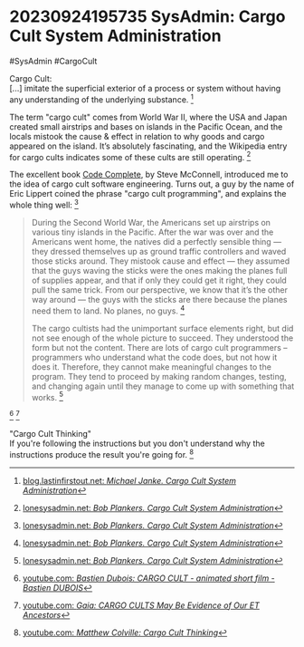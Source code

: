 # 20230924195735 SysAdmin: Cargo Cult System Administration

#SysAdmin #CargoCult

Cargo Cult: \
[...] imitate the superficial exterior of a process or system without having any understanding of the underlying substance. [^1]

The term "cargo cult" comes from World War II, where the USA and Japan created small airstrips and bases on islands in the Pacific Ocean, and the locals mistook the cause & effect in relation to why goods and cargo appeared on the island. It’s absolutely fascinating, and the Wikipedia entry for cargo cults indicates some of these cults are still operating. [^2]

The excellent book [Code Complete](http://www.amazon.com/gp/product/0735619670/ref=as_li_qf_sp_asin_il_tl?ie=UTF8&tag=thelonesysadm-20&linkCode=as2&camp=1789&creative=9325&creativeASIN), by Steve McConnell, introduced me to the idea of cargo cult software engineering. Turns out, a guy by the name of Eric Lippert coined the phrase "cargo cult programming", and explains the whole thing well: [^2]

> During the Second World War, the Americans set up airstrips on various tiny islands in the Pacific.  After the war was over and the Americans went home, the natives did a perfectly sensible thing — they dressed themselves up as ground traffic controllers and waved those sticks around.  They mistook cause and effect — they assumed that the guys waving the sticks were the ones making the planes full of supplies appear, and that if only they could get it right, they could pull the same trick.  From our perspective, we know that it’s the other way around — the guys with the sticks are there because the planes need them to land.  No planes, no guys. [^2]
> 
> The cargo cultists had the unimportant surface elements right, but did not see enough of the whole picture to succeed. They understood the form but not the content.  There are lots of cargo cult programmers –programmers who understand what the code does, but not how it does it.  Therefore, they cannot make meaningful changes to the program.  They tend to proceed by making random changes, testing, and changing again until they manage to come up with something that works. [^2]

[^3] [^4]

"Cargo Cult Thinking" \
If you're following the instructions but you don't understand why the instructions produce the result you're going for. [^5]



[^1]: [blog.lastinfirstout.net: _Michael Janke. Cargo Cult System Administration_](https://blog.lastinfirstout.net/2009/11/cargo-cult-system-administration.html)
[^2]: [lonesysadmin.net: _Bob Plankers. Cargo Cult System Administration_](https://lonesysadmin.net/2011/10/19/cargo-cult-system-administration/)
[^3]: [youtube.com: _Bastien Dubois: CARGO CULT - animated short film - Bastien DUBOIS_](https://www.youtube.com/watch?v=TNu0eLjwDcA)
[^4]: [youtube.com: _Gaia: CARGO CULTS May Be Evidence of Our ET Ancestors_](https://www.youtube.com/watch?v=9OimPuz8sNA)
[^5]: [youtube.com: _Matthew Colville: Cargo Cult Thinking_](https://www.youtube.com/watch?v=an0kEqsnW3U)
